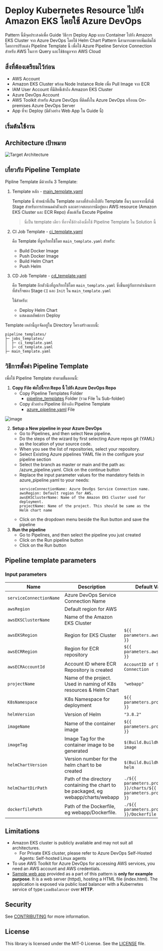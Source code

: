 # Deploy Kubernetes Resource ไปยัง Amazon EKS โดยใช้ Azure DevOps
Pattern นี้มีจุดประสงค์เพื่อ Guide วิธีการ Deploy App แบบ Container ไปยัง Amazon EKS Cluster จาก Azure DevOps โดยใช้ Helm Chart 
Pattern นี้สามารถขยายเพิ่มเติมได้โดยการปรับแต่ง Pipeline Template นี้ เพื่อใช้ Azure Pipeline Service Connection สำหรับ AWS ในการ Query และใช้ข้อมูลจาก AWS Cloud

## สิ่งที่ต้องเตรียมไว้ก่อน
- AWS Account
- Amazon EKS Cluster พร้อม Node Instance Role เพื่อ Pull Image จาก ECR
- IAM User Account ที่มีสิทธิ์เข้าถึง Amazon EKS Cluster
- Azure DevOps Account
- AWS Toolkit สำหรับ Azure DevOps ที่ติดตั้งใน Azure DevOps หรือบน On-premises Azure DevOps Server
- App ที่จะ Deploy (มีตัวอย่าง Web App ใน Guide นี้)

## เริ่มต้นใช้งาน

## Architecture เป้าหมาย
![Target Architecture](./docs/img/Architecture.png "Target Architecture")
## เกี่ยวกับ Pipeline Template
Pipline Template มีด้วยกัน 3 Template:

1. Template หลัก - [main_template.yaml](./pipeline_templates/main_template.yaml)

    Template นี้ ทำหน้าที่เป็น Template กลางที่อ้างอิงไปยัง Template อื่นๆ นอกจากนี้ยังมี Stage สำหรับการกำหนดค่าตัวแปร และตรวจสอบการมีอยู่ของ AWS resource (Amazon EKS Cluster และ ECR Repo) ตั้งแต่เริ่ม Excute Pipeline

    >นี่เป็น template เดียว ที่อาจใช้อ้างอิงเมื่อใช้ Pipeline Template ใน Solution นี้

2. CI Job Template - [ci_template.yaml](./pipeline_templates/job_templates/ci_template.yaml)

    คือ Template ที่ถูกเรียกใช้โดย `main_template.yaml` สำหรับ:
    - Build Docker Image
    - Push Docker Image
    - Build Helm Chart
    - Push Helm

3. CD Job Template - [cd_template.yaml](./pipeline_templates/job_templates/cd_template.yaml)

    คือ Template อีกตัวนึงที่ถูกเรียกใช้โดย `main_template.yaml` ซึ่งขึ้นอยู่กับการดำเนินการที่สำเร็จของ Stage `CI` และ `Init` ใน `main_template.yaml` 
    
    ใช้สำหรับ:
    - Deploy Helm Chart
    - แสดงผลลัพธ์การ Deploy

Template เหล่านี้ถูกจัดอยู่ใน Directory โครงสร้างแบบนี้:
```
pipeline_templates/
├─ jobs_templates/
│  ├─ ci_template.yaml
│  ├─ cd_template.yaml
├─ main_template.yaml
```

## วิธีการตั้งค่า Pipeline Template
เพื่อใช้ Pipeline Template ทำตามขั้นตอนนี้:
1. **Copy File ต่อไปนี้จาก Repo นี้ ไปยัง Azure DevOps Repo**
    * Copy Pipeline Templates Folder
        - [pipeline_templates](./pipeline_templates/) Folder (รวม File ใน Sub-folder)
    * Copy ตัวอย่าง Pipeline ที่อ้างอิง Pipeline Template
        - [azure_pipeline.yaml](./azure_pipeline.yaml) File
    
![image](https://github.com/user-attachments/assets/be712b28-c81e-4827-85b5-6e3615e01021)

2. **Setup a New pipeline in your Azure DevOps**
    * Go to Pipelines, and then select New pipeline.
    * Do the steps of the wizard by first selecting Azure repos git (YAML) as the location of your source code.
    * When you see the list of repositories, select your repository.
    * Select Existing Azure pipelines YAML file in the configure your pipeline section
    * Select the branch as master or main and the path as: /azure_pipeline.yaml. Click on the continue button
    * Replace the input parameter values for the mandatory fields in azure_pipeline.yaml to your needs:
        ```
        serviceConnectionName: Azure DevOps Service Connection name.
        awsRegion: Default region for AWS.
        awsEKSClusterName: Name of the Amazon EKS Cluster used for deployment.
        projectName: Name of the project. This should be same as the Helm chart name
        ```
    * Click on the dropdown menu beside the Run button and save the pipeline
3. **Run the pipeline**
    * Go to Pipelines, and then select the pipeline you just created
    * Click on the Run pipeline button
    * Click on the Run button

## Pipeline template parameters
### Input parameters

| Name                       | Description                                                     | Default Value         |
| -------------------------  | ----------------------------------------------------------------| --------------------- |
| `serviceConnectionName`    | Azure DevOps Service Connection Name                            |                       |
| `awsRegion`                | Default region for AWS                                          |                       |
| `awsEKSClusterName`        | Name of the Amazon EKS Cluster                                  |                       |
| `awsEKSRegion`             | Region for EKS Cluster                                          | `${{ parameters.awsRegion }}` |
| `awsECRRegion`             | Region for ECR repository                                       | `${{ parameters.awsRegion }}` |
| `awsECRAccountId`          | Account ID where ECR Repository is created                      | `AccountID of Service Connection` |
| `projectName`              | Name of the project. Used in naming of K8s resources & Helm Chart  | `"webapp"` |
| `K8sNamespace`             | K8s Namespace for deployment                                    | `${{ parameters.projectName }}` |
| `helmVersion`              | Version of Helm                                                 | `"3.8.2"` |
| `imageName`                | Name of the container image                                     | `${{ parameters.projectName }}` |
| `imageTag`                 | Image Tag for the container image to be generated               | `$(Build.BuildNumber)-image` |
| `helmChartVersion`         | Version number for the helm chart to be created                 | `$(Build.BuildNumber)-helm`  |
| `helmChartDirPath`         | Path of the directory containing the chart to be packaged, eg webapp/charts/webapp | `./${{ parameters.projectName }}/charts/${{ parameters.projectName }}` |
| `dockerfilePath`           | Path of the Dockerfile, eg webapp/Dockerfile.                   | `./${{ parameters.projectName }}/Dockerfile` |

## Limitations
- Amazon EKS cluster is publicly available and may not suit all architectures.
    - For Private EKS cluster, please refer to Azure DevOps Self-Hosted Agents: Self-hosted Linux agents
- To use AWS Toolkit for Azure DevOps for accessing AWS services, you need an AWS account and AWS credentials.
- [Sample web app](./webapp/charts/README.md) provided as a part of this pattern is **only for example purpose**. It is a web server (httpd), hosting a HTML file (index.html). The application is exposed via public load balancer with a Kubernetes service of type `Loadbalancer` over **HTTP**.

## Security

See [CONTRIBUTING](CONTRIBUTING.md#security-issue-notifications) for more information.

## License

This library is licensed under the MIT-0 License. See the [LICENSE](./LICENSE) file.
